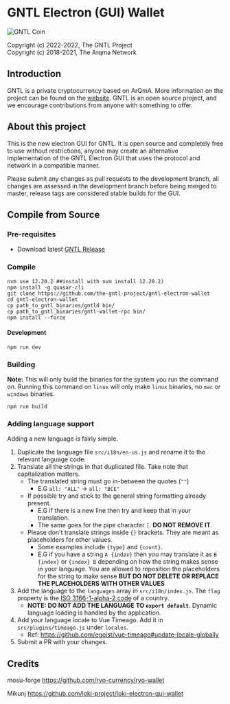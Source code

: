 # GNTL Electron (GUI) Wallet
<img src="https://github.com/The-GNTL-Project/Images/raw/master/GNTL_Icon_Round_200x200.png" alt="GNTL Coin">

Copyright (c) 2022-2022, The GNTL Project    
Copyright (c) 2018-2021, The Arqma Network   

## Introduction
GNTL is a private cryptocurrency based on ArQmA.
More information on the project can be found on the [website](https://gntl.cash).  GNTL is an open source project, and we encourage contributions from anyone with something to offer.

## About this project
This is the new electron GUI for GNTL.  It is open source and completely free to use without restrictions, anyone may create an alternative implementation of the GNTL Electron GUI that uses the protocol and network in a compatible manner.

Please submit any changes as pull requests to the development branch, all changes are assessed in the development branch before being merged to master, release tags are considered stable builds for the GUI.

## Compile from Source
### Pre-requisites
- Download latest [GNTL Release](https://github.com/the-gntl-project/gntl/releases/latest)

### Compile
```
nvm use 12.20.2 ##install with nvm install 12.20.2)
npm install -g quasar-cli
git clone https://github.com/the-gntl-project/gntl-electron-wallet
cd gntl-electron-wallet
cp path_to_gntl_binaries/gntld bin/
cp path_to_gntl_binaries/gntl-wallet-rpc bin/
npm install --force
```

#### Development
```
npm run dev
```

### Building
**Note:** This will only build the binaries for the system you run the command on.  Running this command on `linux` will only make `linux` binaries, no `mac` or `windows` binaries.
```
npm run build
```

### Adding language support
Adding a new language is fairly simple.

1. Duplicate the language file `src/i18n/en-us.js` and rename it to the relevant language code.
2. Translate all the strings in that duplicated file. Take note that capitalization matters.
    - The translated string must go in-between the quotes (`""`)
      - E.G `all: "ALL"` -> `all: "ВСЕ"`
    - If possible try and stick to the general string formatting already present.
      - E.G if there is a new line then try and keep that in your translation.
      - The same goes for the pipe character `|`. **DO NOT REMOVE IT**.
    - Please don't translate strings inside `{}` brackets. They are meant as placeholders for other values.
      - Some examples include `{type}` and `{count}`.
      - E.G if you have a string `A {index}` then you may translate it as `B {index}` or `{index} B` depending on how the string makes sense in your language. You are allowed to reposition the placeholders for the string to make sense **BUT DO NOT DELETE OR REPLACE THE PLACEHOLDERS WITH OTHER VALUES**
3. Add the language to the `languages` array in `src/i18n/index.js`. The `flag` property is the [ISO 3166-1-alpha-2 code](https://www.iso.org/obp/ui/#search/code/) of a country.
   - **NOTE: DO NOT ADD THE LANGUAGE TO `export default`**. Dynamic language loading is handled by the application.
4. Add your language locale to Vue Timeago. Add it in `src/plugins/timeago.js` under `locales`.
   - Ref: https://github.com/egoist/vue-timeago#update-locale-globally
5. Submit a PR with your changes.

## Credits
mosu-forge https://github.com/ryo-currency/ryo-wallet

Mikunj https://github.com/loki-project/loki-electron-gui-wallet
